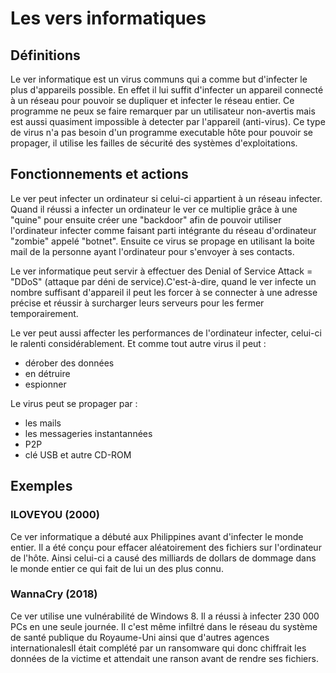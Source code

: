 # Les vers informatiques

## Définitions

Le ver informatique est un virus communs qui a comme but d'infecter le plus d'appareils possible.
En effet il lui suffit d'infecter un appareil connecté à un réseau pour pouvoir se dupliquer et infecter le réseau entier.
Ce programme ne peux se faire remarquer par un utilisateur non-avertis mais est aussi quasiment impossible à detecter par 
l'appareil (anti-virus).
Ce type de virus n'a pas besoin d'un programme executable hôte pour pouvoir se propager, il utilise les failles de sécurité
des systèmes d'exploitations.

## Fonctionnements et actions

Le ver peut infecter un ordinateur si celui-ci appartient à un réseau infecter.
Quand il réussi a infecter un ordinateur le ver ce multiplie grâce à une "quine" pour ensuite créer une "backdoor" afin de
pouvoir utiliser l'ordinateur infecter comme faisant parti intégrante du réseau d'ordinateur "zombie" appelé "botnet".
Ensuite ce virus se propage en utilisant la boite mail de la personne ayant l'ordinateur pour s'envoyer à ses contacts.

Le ver informatique peut servir à effectuer des Denial of Service Attack = "DDoS" (attaque par déni de service).C'est-à-dire, quand le ver infecte un nombre suffisant d'appareil il peut les forcer à se connecter à une adresse précise 
et réussir à surcharger leurs serveurs pour les fermer temporairement.

Le ver peut aussi affecter les performances de l'ordinateur infecter, celui-ci le ralenti considérablement. Et comme tout 
autre virus il peut : 
- dérober des données
- en détruire
- espionner

Le virus peut se propager par : 
- les mails
- les messageries instantannées
- P2P
- clé USB et autre CD-ROM

## Exemples

### ILOVEYOU (2000)

Ce ver informatique a débuté aux Philippines avant d'infecter le monde entier.
Il a été conçu pour effacer aléatoirement des fichiers sur l'ordinateur de l'hôte.
Ainsi celui-ci a causé des milliards de dollars de dommage dans le monde entier ce qui fait de lui un des plus connu.

### WannaCry (2018)

Ce ver utilise une vulnérabilité de Windows 8. Il a réussi à infecter 230 000 PCs en une seule journée.
Il c'est même infiltré dans le réseau du système de santé publique du Royaume-Uni ainsi que d'autres agences internationalesIl était complété par un ransomware qui donc chiffrait les données de la victime et attendait une ranson avant de rendre ses fichiers.







